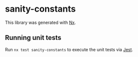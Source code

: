 # sanity-constants

This library was generated with [Nx](https://nx.dev).

## Running unit tests

Run `nx test sanity-constants` to execute the unit tests via [Jest](https://jestjs.io).
